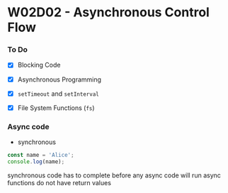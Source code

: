 # W02D02 - Asynchronous Control Flow

### To Do
* [x] Blocking Code
* [x] Asynchronous Programming
* [x] `setTimeout` and `setInterval`
* [x] File System Functions (`fs`)


### Async code
* synchronous

```js
const name = 'Alice';
console.log(name);
```

synchronous code has to complete before any async code will run
async functions do not have return values









